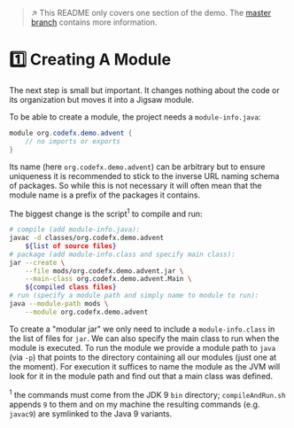 > :arrow_upper_right: This README only covers one section of the demo.
> The [master branch](https://github.com/CodeFX-org/demo-jigsaw-advent-calendar/tree/master) contains more information.

# :one: Creating A Module

The next step is small but important.
It changes nothing about the code or its organization but moves it into a Jigsaw module.

To be able to create a module, the project needs a `module-info.java`:

```java
module org.codefx.demo.advent {
	// no imports or exports
}
```

Its name (here `org.codefx.demo.advent`) can be arbitrary but to ensure uniqueness it is recommended to stick to the inverse URL naming schema of packages.
So while this is not necessary it will often mean that the module name is a prefix of the packages it contains.

The biggest change is the script<sup>1</sup> to compile and run:

```bash
# compile (add module-info.java):
javac -d classes/org.codefx.demo.advent
    ${list of source files}
# package (add module-info.class and specify main class):
jar --create \
	--file mods/org.codefx.demo.advent.jar \
	--main-class org.codefx.demo.advent.Main \
	${compiled class files}
# run (specify a module path and simply name to module to run):
java --module-path mods \
	--module org.codefx.demo.advent
```

To create a "modular jar" we only need to include a `module-info.class` in the list of files for `jar`.
We can also specify the main class to run when the module is executed.
To run the module we provide a module path to `java` (via `-p`) that points to the directory containing all our modules (just one at the moment).
For execution it suffices to name the module as the JVM will look for it in the module path and find out that a main class was defined.

<sup>1</sup> the commands must come from the JDK 9 `bin` directory;
`compileAndRun.sh` appends `9` to them and on my machine the resulting commands (e.g. `javac9`) are symlinked to the Java 9 variants.
